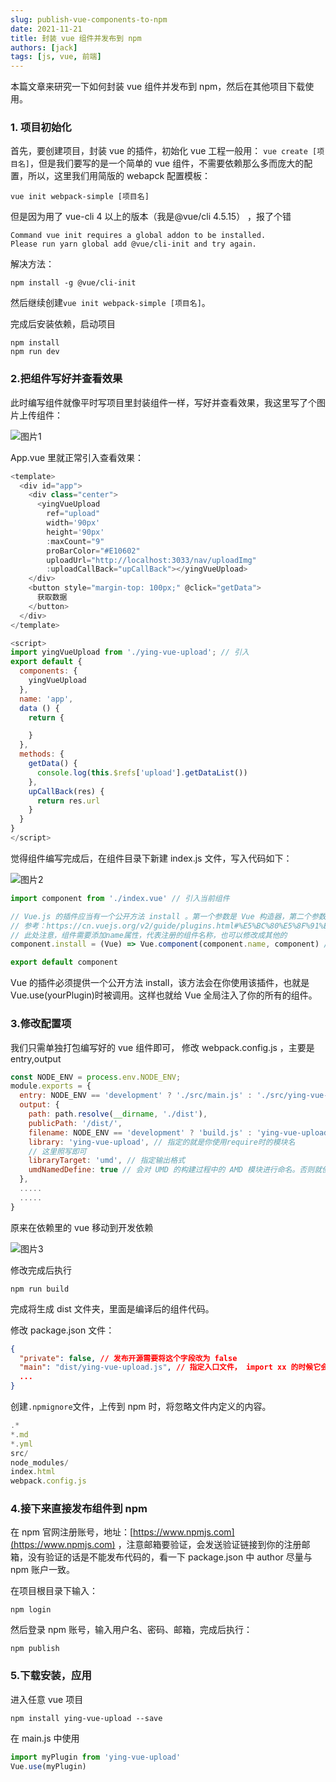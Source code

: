 ```yaml
---
slug: publish-vue-components-to-npm
date: 2021-11-21
title: 封装 vue 组件并发布到 npm
authors: [jack]
tags: [js, vue, 前端]
---
```


本篇文章来研究一下如何封装 vue 组件并发布到 npm，然后在其他项目下载使用。

<!--truncate-->

### 1. 项目初始化

首先，要创建项目，封装 vue 的插件，初始化 vue 工程一般用：
`vue create [项目名]`，但是我们要写的是一个简单的 vue 组件，不需要依赖那么多而庞大的配置，所以，这里我们用简版的 webapck 配置模板：

```shell
vue init webpack-simple [项目名]
```

但是因为用了 vue-cli 4 以上的版本（我是@vue/cli 4.5.15） ，报了个错

```shell
Command vue init requires a global addon to be installed.
Please run yarn global add @vue/cli-init and try again.
```

解决方法：

```shell
npm install -g @vue/cli-init
```

然后继续创建`vue init webpack-simple [项目名]`。

完成后安装依赖，启动项目

```shell
npm install
npm run dev
```

### 2.把组件写好并查看效果

此时编写组件就像平时写项目里封装组件一样，写好并查看效果，我这里写了个图片上传组件：

![图片1](./img/img1.png)

App.vue 里就正常引入查看效果：

```js title="src/App.vue"
<template>
  <div id="app">
    <div class="center">
      <yingVueUpload
        ref="upload"
        width='90px'
        height='90px'
        :maxCount="9"
        proBarColor="#E10602"
        uploadUrl="http://localhost:3033/nav/uploadImg"
        :uploadCallBack="upCallBack"></yingVueUpload>
    </div>
    <button style="margin-top: 100px;" @click="getData">
      获取数据
    </button>
  </div>
</template>

<script>
import yingVueUpload from './ying-vue-upload'; // 引入
export default {
  components: {
    yingVueUpload
  },
  name: 'app',
  data () {
    return {

    }
  },
  methods: {
    getData() {
      console.log(this.$refs['upload'].getDataList())
    },
    upCallBack(res) {
      return res.url
    }
  }
}
</script>
```

觉得组件编写完成后，在组件目录下新建 index.js 文件，写入代码如下：

![图片2](./img/img2.png)

```js title="src/ying-vue-upload/index.js"
import component from './index.vue' // 引入当前组件

// Vue.js 的插件应当有一个公开方法 install 。第一个参数是 Vue 构造器，第二个参数是一个可选的选项对象
// 参考：https://cn.vuejs.org/v2/guide/plugins.html#%E5%BC%80%E5%8F%91%E6%8F%92%E4%BB%B6
// 此处注意，组件需要添加name属性，代表注册的组件名称，也可以修改成其他的
component.install = (Vue) => Vue.component(component.name, component) //注册组件

export default component
```

Vue 的插件必须提供一个公开方法 install，该方法会在你使用该插件，也就是 Vue.use(yourPlugin)时被调用。这样也就给 Vue 全局注入了你的所有的组件。

### 3.修改配置项

我们只需单独打包编写好的 vue 组件即可，
修改 webpack.config.js ，主要是 entry,output

```js title="webpack.config.js"
const NODE_ENV = process.env.NODE_ENV;
module.exports = {
  entry: NODE_ENV == 'development' ? './src/main.js' : './src/ying-vue-upload/index.js',// 开发模式编译整个项目查看组件效果，编译打包模式直接打包组件
  output: {
    path: path.resolve(__dirname, './dist'),
    publicPath: '/dist/',
    filename: NODE_ENV == 'development' ? 'build.js' : 'ying-vue-upload.js', // 打包出的组件写个名称，到时package.json读取这个文件作为入口
    library: 'ying-vue-upload', // 指定的就是你使用require时的模块名
    // 这里照写即可
    libraryTarget: 'umd', // 指定输出格式
    umdNamedDefine: true // 会对 UMD 的构建过程中的 AMD 模块进行命名。否则就使用匿名的 define
  },
  .....
  .....
}
```

原来在依赖里的 vue 移动到开发依赖

![图片3](./img/img3.png)

修改完成后执行

```shell
npm run build
```

完成将生成 dist 文件夹，里面是编译后的组件代码。

修改 package.json 文件：

```json title="package.json"
{
  "private": false, // 发布开源需要将这个字段改为 false
  "main": "dist/ying-vue-upload.js", // 指定入口文件， import xx 的时候它会去检索的路径
  ...
}
```

创建`.npmignore`文件，上传到 npm 时，将忽略文件内定义的内容。

```js title="npmignore"
.*
*.md
*.yml
src/
node_modules/
index.html
webpack.config.js
```

### 4.接下来直接发布组件到 npm

在 npm 官网注册账号，地址：[https://www.npmjs.com](https://www.npmjs.com) ，注意邮箱要验证，会发送验证链接到你的注册邮箱，没有验证的话是不能发布代码的，看一下 package.json 中 author 尽量与 npm 账户一致。

在项目根目录下输入：

```shell
npm login
```

然后登录 npm 账号，输入用户名、密码、邮箱，完成后执行：

```shell
npm publish
```

### 5.下载安装，应用

进入任意 vue 项目

```shell
npm install ying-vue-upload --save
```

在 main.js 中使用

```js
import myPlugin from 'ying-vue-upload'
Vue.use(myPlugin)
```
